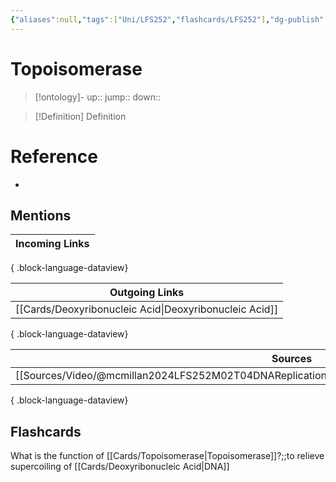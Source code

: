 ```yaml
---
{"aliases":null,"tags":["Uni/LFS252","flashcards/LFS252"],"dg-publish":true,"permalink":"/cards/topoisomerase/","dgPassFrontmatter":true}
---
```


# Topoisomerase

> [!ontology]-
> up:: 
> jump:: 
> down:: 

> [!Definition] Definition

# Reference

- 

## Mentions

| Incoming Links |
| -------------- |

{ .block-language-dataview}

| Outgoing Links                                            |
| --------------------------------------------------------- |
| [[Cards/Deoxyribonucleic Acid\|Deoxyribonucleic Acid]] |

{ .block-language-dataview}

| Sources                                                                                               |
| ----------------------------------------------------------------------------------------------------- |
| [[Sources/Video/@mcmillan2024LFS252M02T04DNAReplication\|@mcmillan2024LFS252M02T04DNAReplication]] |

{ .block-language-dataview}

## Flashcards

What is the function of [[Cards/Topoisomerase\|Topoisomerase]]?;;to relieve supercoiling of [[Cards/Deoxyribonucleic Acid\|DNA]]
<!--SR:!2024-11-06,1,170-->